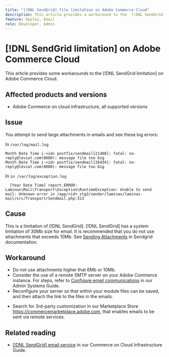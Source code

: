 ```yaml
---
title: "[!DNL SendGrid] file limitation on Adobe Commerce Cloud"
description: This article provides a workaround to the  [!DNL SendGrid] limitation in Adobe Commerce on cloud infrastructure.
feature: Deploy, Email
role: Developer, Admin
---
```

# [!DNL SendGrid limitation] on Adobe Commerce Cloud

This article provides some workarounds to the [!DNL SendGrid limitation] on Adobe Commerce Cloud.

## Affected products and versions

<!---
 1. Does this impact all support versions of Adobe Commerce on cloud infrastructure?
 2. Is SendGrid installed by default?-->

* Adobe Commerce on cloud infrastructure, all supported versions

## Issue

You attempt to send large attachments in emails and see these log errors:

<!--what are the numbers starting with "i-" are they i-nodes and should they be removed? Should any other information in these error messages be considered sensitive and removed? -->

In `/var/log/mail.log`

```shell
Month Date Time i-<id> postfix/sendmail[21408]: fatal: no-reply@leviat.com(8080): message file too big
Month Date Time i-<id> postfix/sendmail[26434]: fatal: no-reply@leviat.com(8080): message file too big
```

In `in /var/log/exception.log`

<!---
1) Is the number after /app/ a project ID?  
2) Is it is ok to shorten the error message -->

```shell
  [Year Date Time] report.ERROR: Laminas\Mail\Transport\Exception\RuntimeException: Unable to send mail: Unknown error in /app/<id>_stg2/vendor/laminas/laminas-mail/src/Transport/Sendmail.php:313
```

## Cause

This is a limitation of [!DNL SendGrid]. [!DNL SendGrid] has a system limitation of 30Mb size for email. It is recommended that you do not use attachments that exceeds 10Mb. See [Sending Attachments](https://docs.sendgrid.com/ui/sending-email/attachments-with-digioh) in Sendgrid documentation.

## Workaround

* Do not use attachments higher that 6Mb or 10Mb.
* Consider the use of a remote SMTP server on your Adobe Commerce instance. For steps, refer to [Configure email communications](https://experienceleague.adobe.com/docs/commerce-admin/systems/communications/email-communications.html) in our Admin Systems Guide.
* Reconfigure your server so that within your module files can be saved, and then attach the link to the files in the emails.

<!---is this recomended by company policy - using third party customerization that may not be tested?-->
* Search for 3rd-party customization in our Marketplace Store https://commercemarketplace.adobe.com, that enables emails to be sent via remote services.

## Related reading

* [[!DNL SendGrid] email service](https://experienceleague.adobe.com/docs/commerce-cloud-service/user-guide/project/sendgrid.html) in our Commerce on Cloud Infrastructure Guide.
